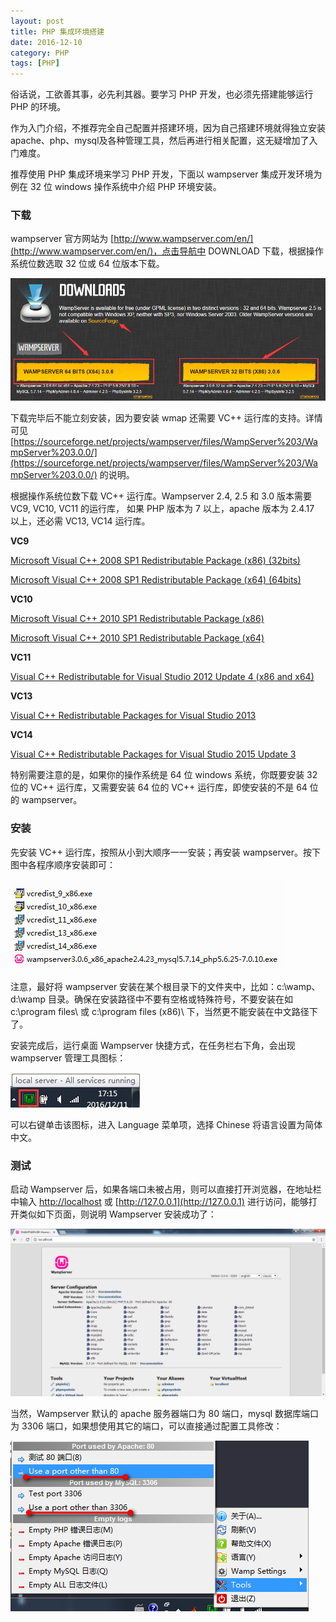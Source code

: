 ```yaml
---
layout: post
title: PHP 集成环境搭建
date: 2016-12-10
category: PHP
tags: [PHP]
---
```


俗话说，工欲善其事，必先利其器。要学习 PHP 开发，也必须先搭建能够运行 PHP 的环境。

作为入门介绍，不推荐完全自己配置并搭建环境，因为自己搭建环境就得独立安装 apache、php、mysql及各种管理工具，然后再进行相关配置，这无疑增加了入门难度。

推荐使用 PHP 集成环境来学习 PHP 开发，下面以 wampserver 集成开发环境为例在 32 位 windows 操作系统中介绍 PHP 环境安装。

### 下载 ###

wampserver 官方网站为 [http://www.wampserver.com/en/](http://www.wampserver.com/en/)，点击导航中 DOWNLOAD 下载，根据操作系统位数选取 32 位或 64 位版本下载。

![下载](/images/posts/phpevmt/download.png)

下载完毕后不能立刻安装，因为要安装 wmap 还需要 VC++ 运行库的支持。详情可见 [https://sourceforge.net/projects/wampserver/files/WampServer%203/WampServer%203.0.0/](https://sourceforge.net/projects/wampserver/files/WampServer%203/WampServer%203.0.0/) 的说明。

根据操作系统位数下载 VC++ 运行库。Wampserver 2.4, 2.5 和 3.0 版本需要 VC9, VC10, VC11 的运行库， 如果 PHP 版本为 7 以上，apache 版本为 2.4.17 以上，还必需 VC13, VC14 运行库。

**VC9**

[Microsoft Visual C++ 2008 SP1 Redistributable Package (x86) (32bits)](http://www.microsoft.com/en-us/download/details.aspx?id=5582)

[Microsoft Visual C++ 2008 SP1 Redistributable Package (x64) (64bits)](http://www.microsoft.com/en-us/download/details.aspx?id=2092)

**VC10**

[Microsoft Visual C++ 2010 SP1 Redistributable Package (x86)](http://www.microsoft.com/en-us/download/details.aspx?id=8328)

[Microsoft Visual C++ 2010 SP1 Redistributable Package (x64)](http://www.microsoft.com/en-us/download/details.aspx?id=13523)

**VC11**

[Visual C++ Redistributable for Visual Studio 2012 Update 4 (x86 and x64)](http://www.microsoft.com/en-us/download/details.aspx?id=30679)

**VC13**

[Visual C++ Redistributable Packages for Visual Studio 2013](https://www.microsoft.com/en-us/download/details.aspx?id=40784)

**VC14**

[Visual C++ Redistributable Packages for Visual Studio 2015 Update 3](http://www.microsoft.com/en-us/download/details.aspx?id=53840)

特别需要注意的是，如果你的操作系统是 64 位 windows 系统，你既要安装 32 位的 VC++ 运行库，又需要安装 64 位的 VC++ 运行库，即使安装的不是 64 位的 wampserver。

### 安装 ###

先安装 VC++ 运行库，按照从小到大顺序一一安装；再安装 wampserver。按下图中各程序顺序安装即可：

![安装](/images/posts/phpevmt/install.png)

注意，最好将 wampserver 安装在某个根目录下的文件夹中，比如：c:\\wamp、d:\\wamp 目录。确保在安装路径中不要有空格或特殊符号，不要安装在如 c:\\program files\\ 或 c:\\program files (x86)\\ 下，当然更不能安装在中文路径下了。

安装完成后，运行桌面 Wampserver 快捷方式，在任务栏右下角，会出现 wampserver 管理工具图标：

![安装](/images/posts/phpevmt/server_icon.png)

可以右键单击该图标，进入 Language 菜单项，选择 Chinese 将语言设置为简体中文。

### 测试 ###

启动 Wampserver 后，如果各端口未被占用，则可以直接打开浏览器，在地址栏中输入 [http://localhost](http://localhost) 或 [http://127.0.0.1](http://127.0.0.1) 进行访问，能够打开类似如下页面，则说明 Wampserver 安装成功了：

![index.php](/images/posts/phpevmt/page.png)

当然，Wampserver 默认的 apache 服务器端口为 80 端口，mysql 数据库端口为 3306 端口，如果想使用其它的端口，可以直接通过配置工具修改：

![配置端口](/images/posts/phpevmt/config.png)